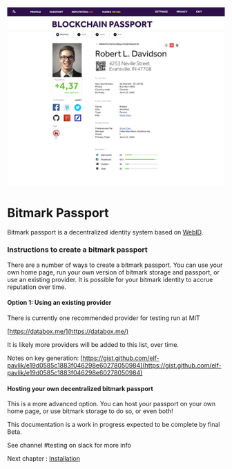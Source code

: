 # ![](/assets/ui.png)

# Bitmark Passport

Bitmark passport is a decentralized identity system based on [WebID](https://www.w3.org/2005/Incubator/webid/spec/identity/).

### Instructions to create a bitmark passport

There are a number of ways to create a bitmark passport.  You can use your own home page, run your own version of bitmark storage and passport, or use an existing provider.  It is possible for your bitmark identity to accrue reputation over time.

#### Option 1: Using an existing provider

There is currently one recommended provider for testing run at MIT

[https://databox.me/](https://databox.me/)

It is likely more providers will be added to this list, over time.

Notes on key generation: [https://gist.github.com/elf-pavlik/e19d0585c1883f046298e60278050984](https://gist.github.com/elf-pavlik/e19d0585c1883f046298e60278050984)

#### Hosting your own decentralized bitmark passport

This is a more advanced option.  You can host your passport on your own home page, or use bitmark storage to do so, or even both!

This documentation is a work in progress expected to be complete by final Beta.

See channel \#testing on slack for more info

Next chapter : [Installation](/chapter1.md)

